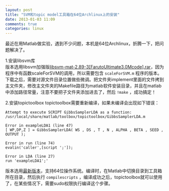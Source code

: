 ```yaml
---
layout: post
title: "SVM和topic model工具箱在64位Archlinux上的安装"
date: 2013-01-03 11:09
comments: true
categories: linux
---
```


最近在用Matlab做实验，遇到不少问题，本机是64位Archlinux，折腾一下，把问题解决了。         
        
1.安装libsvm库          
版本选用libsvm加强版[libsvm-mat-2.89-3[FarutoUltimate3.0Mcode].rar](http://ishare.iask.sina.com.cn/f/20595187.html)，因为程序中有函数scaleForSVM的调用，所以需要包含 `scaleForSVM.m` 程序的版本。下载之后，需要对源文件目录位置做些微调。把文件夹implement里面的文件拷到主文件夹，修改主文件夹的Makefile路径为matlab软件安装目录，并且在matlab中添加路径常量，注意不要把子文件夹添加进去了，然后 `!make` ，成功搞定！

2.安装topictoolbox 
topictoolbox需要重新编译，如果未编译会出现如下错误：
    
    Attempt to execute SCRIPT GibbsSamplerLDA as a function:
    /usr/local/share/matlab/toolbox/topictoolbox/GibbsSamplerLDA.m
    
    Error in exampleLDA1 (line 47)
    [ WP,DP,Z ] = GibbsSamplerLDA( WS , DS , T , N , ALPHA , BETA , SEED , OUTPUT );
    
    Error in run (line 74)
    evalin('caller',[script ';']);

    Error in LDA (line 27)
    run 'exampleLDA1';'
版本选用[最新版本](http://psiexp.ss.uci.edu/research/programs_data/toolbox.htm)，支持64位操作系统。编译时，在Matlab中切换目录到工具箱所在目录，然后执行 `compilescripts` ，编译成功之后，topictoolbox就可以使用了，在某些情况下，需要sudo权限执行编译这个步骤。
